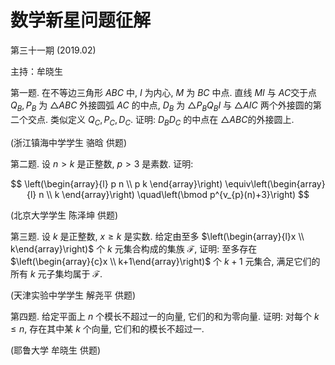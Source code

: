 # 数学新星问题征解 

第三十一期 $(2019.02)$

主持：牟晓生

第一题. 在不等边三角形 $A B C$ 中, $I$ 为内心, $M$ 为 $B C$ 中点. 直线 $M I$ 与 $A C$交于点 $Q_{B}, P_{B}$ 为 $\triangle A B C$ 外接圆弧 $A C$ 的中点, $D_{B}$ 为 $\triangle P_{B} Q_{B} I$ 与 $\triangle A I C$ 两个外接圆的第二个交点. 类似定义 $Q_{C}, P_{C}, D_{C}$. 证明: $D_{B} D_{C}$ 的中点在 $\triangle A B C$的外接圆上.

(浙江镇海中学学生 骆晗 供题)

第二题. 设 $n>k$ 是正整数, $p>3$ 是素数. 证明:

$$
\left(\begin{array}{l}
p n \\
p k
\end{array}\right) \equiv\left(\begin{array}{l}
n \\
k
\end{array}\right) \quad\left(\bmod p^{v_{p}(n)+3}\right)
$$

(北京大学学生 陈泽坤 供题)

第三题. 设 $k$ 是正整数, $x \geq k$ 是实数. 给定由至多 $\left(\begin{array}{l}x \\ k\end{array}\right)$ 个 $k$ 元集合构成的集族 $\mathcal{F}$, 证明: 至多存在 $\left(\begin{array}{c}x \\ k+1\end{array}\right)$ 个 $k+1$ 元集合, 满足它们的所有 $k$ 元子集均属于 $\mathcal{F}$.

(天津实验中学学生 解尧平 供题)

第四题. 给定平面上 $n$ 个模长不超过一的向量, 它们的和为零向量. 证明: 对每个 $k \leq n$, 存在其中某 $k$ 个向量, 它们和的模长不超过一.

(耶鲁大学 牟晓生 供题)

